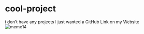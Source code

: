 # cool-project
i don't have any projects I just wanted a GitHub Link on my Website
![meme14](https://user-images.githubusercontent.com/50838230/138490044-9818c26d-5b29-40ab-a5ac-b49973e2a822.jpg)
